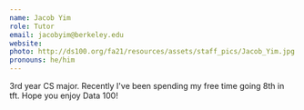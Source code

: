 ```yaml
---
name: Jacob Yim
role: Tutor
email: jacobyim@berkeley.edu
website: 
photo: http://ds100.org/fa21/resources/assets/staff_pics/Jacob_Yim.jpg
pronouns: he/him
---
```

3rd year CS major. Recently I've been spending my free time going 8th in tft. Hope you enjoy Data 100!
